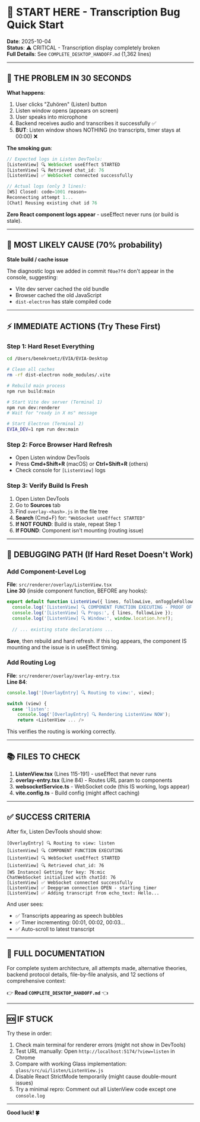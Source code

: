 # 🚨 START HERE - Transcription Bug Quick Start

**Date**: 2025-10-04  
**Status**: ⚠️ CRITICAL - Transcription display completely broken  
**Full Details**: See `COMPLETE_DESKTOP_HANDOFF.md` (1,362 lines)

---

## 🔴 THE PROBLEM IN 30 SECONDS

**What happens**:
1. User clicks "Zuhören" (Listen) button
2. Listen window opens (appears on screen)
3. User speaks into microphone
4. Backend receives audio and transcribes it successfully ✅
5. **BUT**: Listen window shows NOTHING (no transcripts, timer stays at 00:00) ❌

**The smoking gun**:
```javascript
// Expected logs in Listen DevTools:
[ListenView] 🔍 WebSocket useEffect STARTED
[ListenView] 🔍 Retrieved chat_id: 76
[ListenView] ✅ WebSocket connected successfully

// Actual logs (only 3 lines):
[WS] Closed: code=1001 reason=
Reconnecting attempt 1...
[Chat] Reusing existing chat id 76
```

**Zero React component logs appear** - useEffect never runs (or build is stale).

---

## 🎯 MOST LIKELY CAUSE (70% probability)

**Stale build / cache issue**

The diagnostic logs we added in commit `f0ae7f4` don't appear in the console, suggesting:
- Vite dev server cached the old bundle
- Browser cached the old JavaScript
- `dist-electron` has stale compiled code

---

## ⚡ IMMEDIATE ACTIONS (Try These First)

### Step 1: Hard Reset Everything
```bash
cd /Users/benekroetz/EVIA/EVIA-Desktop

# Clean all caches
rm -rf dist-electron node_modules/.vite

# Rebuild main process
npm run build:main

# Start Vite dev server (Terminal 1)
npm run dev:renderer
# Wait for "ready in X ms" message

# Start Electron (Terminal 2)
EVIA_DEV=1 npm run dev:main
```

### Step 2: Force Browser Hard Refresh
- Open Listen window DevTools
- Press **Cmd+Shift+R** (macOS) or **Ctrl+Shift+R** (others)
- Check console for `[ListenView]` logs

### Step 3: Verify Build Is Fresh
1. Open Listen DevTools
2. Go to **Sources** tab
3. Find `overlay-<hash>.js` in the file tree
4. **Search** (Cmd+F) for: `"WebSocket useEffect STARTED"`
5. **If NOT FOUND**: Build is stale, repeat Step 1
6. **If FOUND**: Component isn't mounting (routing issue)

---

## 🔬 DEBUGGING PATH (If Hard Reset Doesn't Work)

### Add Component-Level Log
**File**: `src/renderer/overlay/ListenView.tsx`  
**Line 30** (inside component function, BEFORE any hooks):

```typescript
export default function ListenView({ lines, followLive, onToggleFollow, onClose }: ListenViewProps) {
  console.log('[ListenView] 🔍 COMPONENT FUNCTION EXECUTING - PROOF OF MOUNT');
  console.log('[ListenView] 🔍 Props:', { lines, followLive });
  console.log('[ListenView] 🔍 Window:', window.location.href);
  
  // ... existing state declarations ...
```

**Save**, then rebuild and hard refresh. If this log appears, the component IS mounting and the issue is in useEffect timing.

### Add Routing Log
**File**: `src/renderer/overlay/overlay-entry.tsx`  
**Line 84**:

```typescript
console.log('[OverlayEntry] 🔍 Routing to view:', view);

switch (view) {
  case 'listen':
    console.log('[OverlayEntry] 🔍 Rendering ListenView NOW');
    return <ListenView ... />
```

This verifies the routing is working correctly.

---

## 📚 FILES TO CHECK

1. **ListenView.tsx** (Lines 115-191) - useEffect that never runs
2. **overlay-entry.tsx** (Line 84) - Routes URL param to components
3. **websocketService.ts** - WebSocket code (this IS working, logs appear)
4. **vite.config.ts** - Build config (might affect caching)

---

## ✅ SUCCESS CRITERIA

After fix, Listen DevTools should show:
```
[OverlayEntry] 🔍 Routing to view: listen
[ListenView] 🔍 COMPONENT FUNCTION EXECUTING
[ListenView] 🔍 WebSocket useEffect STARTED
[ListenView] 🔍 Retrieved chat_id: 76
[WS Instance] Getting for key: 76:mic
ChatWebSocket initialized with chatId: 76
[ListenView] ✅ WebSocket connected successfully
[ListenView] ✅ Deepgram connection OPEN - starting timer
[ListenView] ✅ Adding transcript from echo_text: Hello...
```

And user sees:
- ✅ Transcripts appearing as speech bubbles
- ✅ Timer incrementing: 00:01, 00:02, 00:03...
- ✅ Auto-scroll to latest transcript

---

## 📖 FULL DOCUMENTATION

For complete system architecture, all attempts made, alternative theories, backend protocol details, file-by-file analysis, and 12 sections of comprehensive context:

👉 **Read `COMPLETE_DESKTOP_HANDOFF.md`** 👈

---

## 🆘 IF STUCK

Try these in order:
1. Check main terminal for renderer errors (might not show in DevTools)
2. Test URL manually: Open `http://localhost:5174/?view=listen` in Chrome
3. Compare with working Glass implementation: `glass/src/ui/listen/ListenView.js`
4. Disable React StrictMode temporarily (might cause double-mount issues)
5. Try a minimal repro: Comment out all ListenView code except one `console.log`

---

**Good luck! 🍀**

